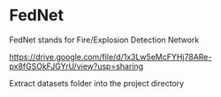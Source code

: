 # FedNet
FedNet stands for Fire/Explosion Detection Network

https://drive.google.com/file/d/1x3Lw5eMcFYHj78ARe-px8fGSOkFJGYrU/view?usp=sharing

Extract datasets folder into the project directory